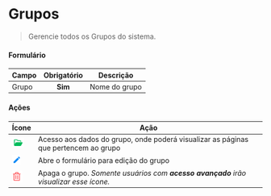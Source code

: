 # Grupos

> Gerencie todos os Grupos do sistema.

#### Formulário

| Campo | Obrigatório | Descrição     |
| ----- | :---------: | ------------- |
| Grupo |   **Sim**   | Nome do grupo |

#### Ações

| Ícone                                      | Ação                                                                                  |
| ------------------------------------------ | ------------------------------------------------------------------------------------- |
| ![logo](../../assets/icons/FolderOpen.png) | Acesso aos dados do grupo, onde poderá visualizar as páginas que pertencem ao grupo   |
| ![logo](../../assets/icons/Pencil.png)     | Abre o formulário para edição do grupo                                                |
| ![logo](../../assets/icons/Trash.png)      | Apaga o grupo. _Somente usuários com **acesso avançado** irão visualizar esse ícone._ |
